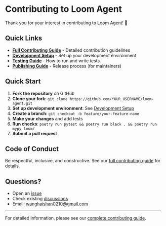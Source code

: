 # Contributing to Loom Agent

Thank you for your interest in contributing to Loom Agent! 🎉

## Quick Links

- **[Full Contributing Guide](docs/development/contributing.md)** - Detailed contribution guidelines
- **[Development Setup](docs/development/development-setup.md)** - Set up your development environment
- **[Testing Guide](docs/development/development-setup.md#running-tests)** - How to run and write tests
- **[Publishing Guide](docs/development/publishing.md)** - Release process (for maintainers)

## Quick Start

1. **Fork the repository** on GitHub
2. **Clone your fork**: `git clone https://github.com/YOUR_USERNAME/loom-agent.git`
3. **Set up development environment**: See [Development Setup](docs/development/development-setup.md)
4. **Create a branch**: `git checkout -b feature/your-feature-name`
5. **Make your changes** and add tests
6. **Run checks**: `poetry run pytest && poetry run black . && poetry run mypy loom/`
7. **Submit a pull request**

## Code of Conduct

Be respectful, inclusive, and constructive. See our [full contributing guide](docs/development/contributing.md) for details.

## Questions?

- Open an [issue](https://github.com/kongusen/loom-agent/issues)
- Check existing [discussions](https://github.com/kongusen/loom-agent/discussions)
- Email: wanghaishan0210@gmail.com

---

For detailed information, please see our [complete contributing guide](docs/development/contributing.md).

